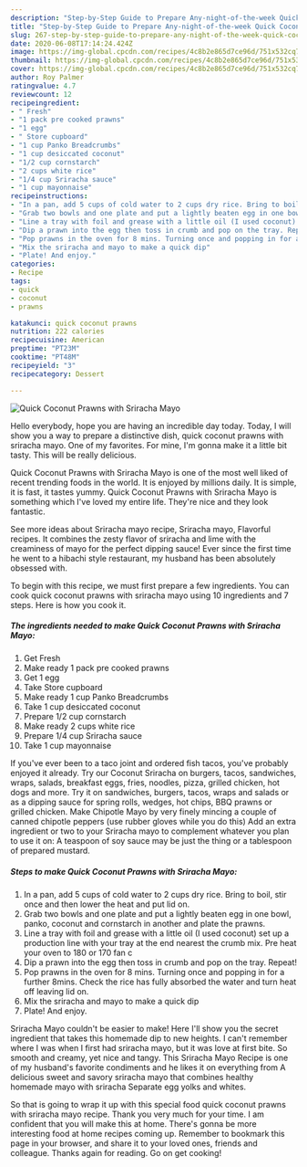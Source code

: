 ```yaml
---
description: "Step-by-Step Guide to Prepare Any-night-of-the-week Quick Coconut Prawns with Sriracha Mayo"
title: "Step-by-Step Guide to Prepare Any-night-of-the-week Quick Coconut Prawns with Sriracha Mayo"
slug: 267-step-by-step-guide-to-prepare-any-night-of-the-week-quick-coconut-prawns-with-sriracha-mayo
date: 2020-06-08T17:14:24.424Z
image: https://img-global.cpcdn.com/recipes/4c8b2e865d7ce96d/751x532cq70/quick-coconut-prawns-with-sriracha-mayo-recipe-main-photo.jpg
thumbnail: https://img-global.cpcdn.com/recipes/4c8b2e865d7ce96d/751x532cq70/quick-coconut-prawns-with-sriracha-mayo-recipe-main-photo.jpg
cover: https://img-global.cpcdn.com/recipes/4c8b2e865d7ce96d/751x532cq70/quick-coconut-prawns-with-sriracha-mayo-recipe-main-photo.jpg
author: Roy Palmer
ratingvalue: 4.7
reviewcount: 12
recipeingredient:
- " Fresh"
- "1 pack pre cooked prawns"
- "1 egg"
- " Store cupboard"
- "1 cup Panko Breadcrumbs"
- "1 cup desiccated coconut"
- "1/2 cup cornstarch"
- "2 cups white rice"
- "1/4 cup Sriracha sauce"
- "1 cup mayonnaise"
recipeinstructions:
- "In a pan, add 5 cups of cold water to 2 cups dry rice. Bring to boil, stir once and then lower the heat and put lid on."
- "Grab two bowls and one plate and put a lightly beaten egg in one bowl, panko, coconut and cornstarch in another and plate the prawns."
- "Line a tray with foil and grease with a little oil (I used coconut) set up a production line with your tray at the end nearest the crumb mix. Pre heat your oven to 180 or 170 fan c"
- "Dip a prawn into the egg then toss in crumb and pop on the tray. Repeat!"
- "Pop prawns in the oven for 8 mins. Turning once and popping in for a further 8mins. Check the rice has fully absorbed the water and turn heat off leaving lid on."
- "Mix the sriracha and mayo to make a quick dip"
- "Plate! And enjoy."
categories:
- Recipe
tags:
- quick
- coconut
- prawns

katakunci: quick coconut prawns 
nutrition: 222 calories
recipecuisine: American
preptime: "PT23M"
cooktime: "PT48M"
recipeyield: "3"
recipecategory: Dessert

---
```



![Quick Coconut Prawns with Sriracha Mayo](https://img-global.cpcdn.com/recipes/4c8b2e865d7ce96d/751x532cq70/quick-coconut-prawns-with-sriracha-mayo-recipe-main-photo.jpg)

Hello everybody, hope you are having an incredible day today. Today, I will show you a way to prepare a distinctive dish, quick coconut prawns with sriracha mayo. One of my favorites. For mine, I'm gonna make it a little bit tasty. This will be really delicious.

Quick Coconut Prawns with Sriracha Mayo is one of the most well liked of recent trending foods in the world. It is enjoyed by millions daily. It is simple, it is fast, it tastes yummy. Quick Coconut Prawns with Sriracha Mayo is something which I've loved my entire life. They're nice and they look fantastic.

See more ideas about Sriracha mayo recipe, Sriracha mayo, Flavorful recipes. It combines the zesty flavor of sriracha and lime with the creaminess of mayo for the perfect dipping sauce! Ever since the first time he went to a hibachi style restaurant, my husband has been absolutely obsessed with.


To begin with this recipe, we must first prepare a few ingredients. You can cook quick coconut prawns with sriracha mayo using 10 ingredients and 7 steps. Here is how you cook it.

<!--inarticleads1-->

##### The ingredients needed to make Quick Coconut Prawns with Sriracha Mayo:

1. Get  Fresh
1. Make ready 1 pack pre cooked prawns
1. Get 1 egg
1. Take  Store cupboard
1. Make ready 1 cup Panko Breadcrumbs
1. Take 1 cup desiccated coconut
1. Prepare 1/2 cup cornstarch
1. Make ready 2 cups white rice
1. Prepare 1/4 cup Sriracha sauce
1. Take 1 cup mayonnaise


If you&#39;ve ever been to a taco joint and ordered fish tacos, you&#39;ve probably enjoyed it already. Try our Coconut Sriracha on burgers, tacos, sandwiches, wraps, salads, breakfast eggs, fries, noodles, pizza, grilled chicken, hot dogs and more. Try it on sandwiches, burgers, tacos, wraps and salads or as a dipping sauce for spring rolls, wedges, hot chips, BBQ prawns or grilled chicken. Make Chipotle Mayo by very finely mincing a couple of canned chipotle peppers (use rubber gloves while you do this) Add an extra ingredient or two to your Sriracha mayo to complement whatever you plan to use it on: A teaspoon of soy sauce may be just the thing or a tablespoon of prepared mustard. 

<!--inarticleads2-->

##### Steps to make Quick Coconut Prawns with Sriracha Mayo:

1. In a pan, add 5 cups of cold water to 2 cups dry rice. Bring to boil, stir once and then lower the heat and put lid on.
1. Grab two bowls and one plate and put a lightly beaten egg in one bowl, panko, coconut and cornstarch in another and plate the prawns.
1. Line a tray with foil and grease with a little oil (I used coconut) set up a production line with your tray at the end nearest the crumb mix. Pre heat your oven to 180 or 170 fan c
1. Dip a prawn into the egg then toss in crumb and pop on the tray. Repeat!
1. Pop prawns in the oven for 8 mins. Turning once and popping in for a further 8mins. Check the rice has fully absorbed the water and turn heat off leaving lid on.
1. Mix the sriracha and mayo to make a quick dip
1. Plate! And enjoy.


Sriracha Mayo couldn&#39;t be easier to make! Here I&#39;ll show you the secret ingredient that takes this homemade dip to new heights. I can&#39;t remember where I was when I first had sriracha mayo, but it was love at first bite. So smooth and creamy, yet nice and tangy. This Sriracha Mayo Recipe is one of my husband&#39;s favorite condiments and he likes it on everything from A delicious sweet and savory sriracha mayo that combines healthy homemade mayo with sriracha Separate egg yolks and whites. 

So that is going to wrap it up with this special food quick coconut prawns with sriracha mayo recipe. Thank you very much for your time. I am confident that you will make this at home. There's gonna be more interesting food at home recipes coming up. Remember to bookmark this page in your browser, and share it to your loved ones, friends and colleague. Thanks again for reading. Go on get cooking!
